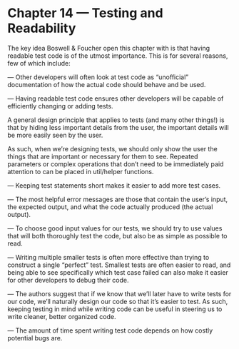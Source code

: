 # Chapter 14 — Testing and Readability

The key idea Boswell & Foucher open this chapter with is that having readable test code is of the utmost importance. This is for several reasons, few of which include:

— Other developers will often look at test code as “unofficial” documentation of how the actual code should behave and be used.

— Having readable test code ensures other developers will be capable of efficiently changing or adding tests.

A general design principle that applies to tests (and many other things!) is that by hiding less important details from the user, the important details will be more easily seen by the user.

As such, when we’re designing tests, we should only show the user the things that are important or necessary for them to see. Repeated parameters or complex operations that don’t need to be immediately paid attention to can be placed in util/helper functions.

— Keeping test statements short makes it easier to add more test cases.

— The most helpful error messages are those that contain the user’s input, the expected output, and what the code actually produced (the actual output).

— To choose good input values for our tests, we should try to use values that will both thoroughly test the code, but also be as simple as possible to read.

— Writing multiple smaller tests is often more effective than trying to construct a single “perfect” test. Smallest tests are often easier to read, and being able to see specifically which test case failed can also make it easier for other developers to debug their code.

— The authors suggest that if we know that we’ll later have to write tests for our code, we’ll naturally design our code so that it’s easier to test. As such, keeping testing in mind while writing code can be useful in steering us to write cleaner, better organized code.

— The amount of time spent writing test code depends on how costly potential bugs are.